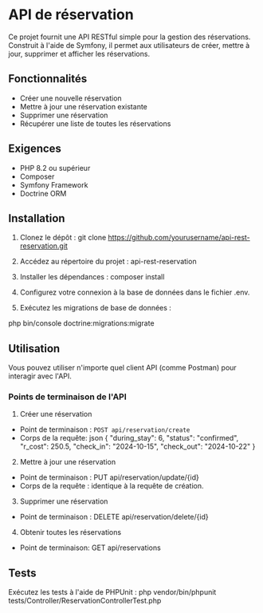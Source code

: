 # API de réservation

Ce projet fournit une API RESTful simple pour la gestion des réservations. Construit à l'aide de Symfony, il permet aux utilisateurs de créer, mettre à jour, supprimer et afficher les réservations.

## Fonctionnalités

- Créer une nouvelle réservation
- Mettre à jour une réservation existante
- Supprimer une réservation
- Récupérer une liste de toutes les réservations

## Exigences

- PHP 8.2 ou supérieur
- Composer
- Symfony Framework
- Doctrine ORM

## Installation

1. Clonez le dépôt :
git clone https://github.com/yourusername/api-rest-reservation.git

2. Accédez au répertoire du projet :
api-rest-reservation

3. Installer les dépendances :
composer install

4. Configurez votre connexion à la base de données dans le fichier .env.

5. Exécutez les migrations de base de données :

php bin/console doctrine:migrations:migrate

## Utilisation

Vous pouvez utiliser n'importe quel client API (comme Postman) pour interagir avec l'API.

### Points de terminaison de l'API

1. Créer une réservation
- Point de terminaison : `POST api/reservation/create`
- Corps de la requête:
json
{
"during_stay": 6,
"status": "confirmed",
"r_cost": 250.5,
"check_in": "2024-10-15",
"check_out": "2024-10-22"
}

2. Mettre à jour une réservation
- Point de terminaison : PUT api/reservation/update/{id}
- Corps de la requête : identique à la requête de création.

3. Supprimer une réservation
- Point de terminaison : DELETE api/reservation/delete/{id}

4. Obtenir toutes les réservations
- Point de terminaison: GET api/reservations

## Tests

Exécutez les tests à l'aide de PHPUnit :
php vendor/bin/phpunit tests/Controller/ReservationControllerTest.php
